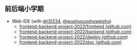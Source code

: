 ## 前后端小学期

* Web-IDE (with [@j31234](https://github.com/j31234), [@wushusuoshuweishu](https://github.com/wushusuoshuweishu))
  * [frontend-backend-project-2022/frontend (github.com)](https://github.com/frontend-backend-project-2022/frontend)
  * [frontend-backend-project-2022/backend (github.com)](https://github.com/frontend-backend-project-2022/backend)
  * [frontend-backend-project-2022/deploy (github.com)](https://github.com/frontend-backend-project-2022/deploy)
  * [frontend-backend-project-2022/doc (github.com)](https://github.com/frontend-backend-project-2022/doc)